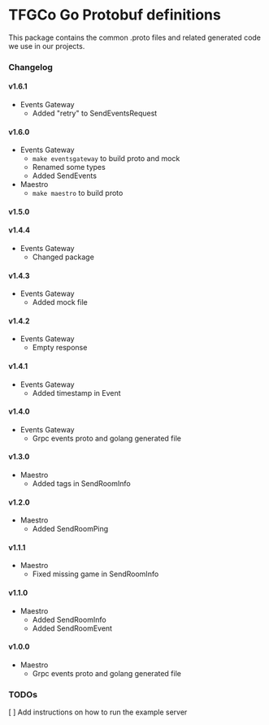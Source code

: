 TFGCo Go Protobuf definitions
=============================

This package contains the common .proto files and related generated code we use in our projects.


### Changelog

#### v1.6.1
* Events Gateway
  * Added "retry" to SendEventsRequest 

#### v1.6.0
* Events Gateway
  * `make eventsgateway` to build proto and mock
  * Renamed some types
  * Added SendEvents 
* Maestro
  * `make maestro` to build proto

#### v1.5.0

#### v1.4.4
* Events Gateway
  * Changed package

#### v1.4.3
* Events Gateway
  * Added mock file

#### v1.4.2
* Events Gateway
  * Empty response

#### v1.4.1
* Events Gateway
  * Added timestamp in Event

#### v1.4.0

* Events Gateway
  * Grpc events proto and golang generated file

#### v1.3.0

* Maestro
  * Added tags in SendRoomInfo

#### v1.2.0

* Maestro
  * Added SendRoomPing

#### v1.1.1

* Maestro
  * Fixed missing game in SendRoomInfo
#### v1.1.0

* Maestro
  * Added SendRoomInfo
  * Added SendRoomEvent

#### v1.0.0

* Maestro
  * Grpc events proto and golang generated file

### TODOs

[ ] Add instructions on how to run the example server
